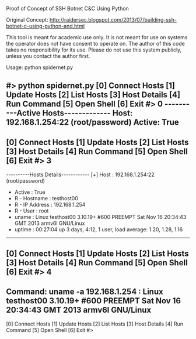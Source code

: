 Proof of Concept of SSH Botnet C&C Using Python 

Original Concept:
http://raidersec.blogspot.com/2013/07/building-ssh-botnet-c-using-python-and.html

This tool is meant for academic use only.  It is not meant for use on systems the operator does not have consent to operate on.  The author of this code takes no responsibility for its use.  Please do not use this system publicly, unless you contact the author first.

        
Usage: python spidernet.py

#> python spidernet.py 
[0] Connect Hosts
[1] Update Hosts
[2] List Hosts
[3] Host Details
[4] Run Command
[5] Open Shell
[6] Exit
#> 0
----------Active Hosts-------------
Host: 192.168.1.254:22 (root/password)
Active: True
-----------------------------------
[0] Connect Hosts
[1] Update Hosts
[2] List Hosts
[3] Host Details
[4] Run Command
[5] Open Shell
[6] Exit
#> 3
-----------------------------------
----------Hosts Details------------
[+] Host           : 192.168.1.254:22 (root/password)
 - Active          : True
 - R - Hostname    : testhost00
 - R - IP Address  : 192.168.1.254
 - R - User        : root
 - uname           : Linux testhost00 3.10.19+ #600 PREEMPT Sat Nov 16 20:34:43 GMT 2013 armv6l GNU/Linux
 - uptime          : 00:27:04 up 3 days,  4:12,  1 user,  load average: 1.20, 1.28, 1.16
-----------------------------------
[0] Connect Hosts
[1] Update Hosts
[2] List Hosts
[3] Host Details
[4] Run Command
[5] Open Shell
[6] Exit
#> 4
-----------------------------------
Command: uname -a
192.168.1.254 : Linux testhost00 3.10.19+ #600 PREEMPT Sat Nov 16 20:34:43 GMT 2013 armv6l GNU/Linux
-----------------------------------
[0] Connect Hosts
[1] Update Hosts
[2] List Hosts
[3] Host Details
[4] Run Command
[5] Open Shell
[6] Exit
#> 

